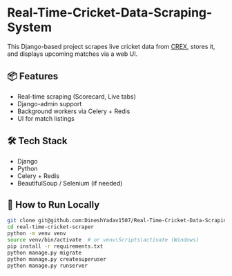 # Real-Time-Cricket-Data-Scraping-System


This Django-based project scrapes live cricket data from [CREX](https://crex.com/fixtures/match-list), stores it, and displays upcoming matches via a web UI.

## 📦 Features
- Real-time scraping (Scorecard, Live tabs)
- Django-admin support
- Background workers via Celery + Redis
- UI for match listings

## 🛠 Tech Stack
- Django
- Python
- Celery + Redis
- BeautifulSoup / Selenium (if needed)

## 🚀 How to Run Locally

```bash
git clone git@github.com:DineshYadav1507/Real-Time-Cricket-Data-Scraping-System.git
cd real-time-cricket-scraper
python -m venv venv
source venv/bin/activate  # or venv\Scripts\activate (Windows)
pip install -r requirements.txt
python manage.py migrate
python manage.py createsuperuser
python manage.py runserver
